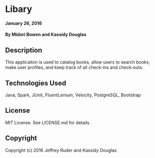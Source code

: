 # Libary

#### January 26, 2016

#### By Midori Bowen and Kassidy Douglas

## Description

This applicaiton is used to catalog books, allow users to search books, make user profiles, and keep track of all check-ins and check-outs.

## Technologies Used

Java, Spark, JUnit, FluentLenium, Velocity, PostgreSQL, Bootstrap

## License

MIT License. See LICENSE.md for details.

## Copyright

Copyright (c) 2016 Jeffrey Ruder and Kassidy Douglas
